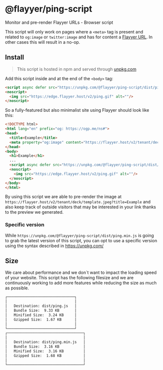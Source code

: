 # @flayyer/ping-script

Monitor and pre-render Flayyer URLs - Browser script

This script will only work on pages where a `<meta>` tag is present and related to `og:image` or `twitter:image` and has for content a [Flayyer URL](https://flayyer.com?ref=github). In other cases this will result in a no-op.

## Install

> This script is hosted in npm and served through [unpkg.com](https://unpkg.com/)

Add this script inside and at the end of the `<body>` tag:

```html
<script async defer src="https://unpkg.com/@flayyer/ping-script/dist/ping.min.js"></script>
<noscript>
  <img src="https://edge.flayyer.host/v2/ping.gif" alt=""/>
</noscript>
```

So a fully-featured but also minimalist site using Flayyer should look like this:

```html
<!DOCTYPE html>
<html lang="en" prefix="og: https://ogp.me/ns#">
<head>
  <title>Example</title>
  <meta property="og:image" content="https://flayyer.host/v2/tenant/deck/template.jpeg?title=Example" />
</head>
<body>
  <h1>Example</h1>
  ...
  <script async defer src="https://unpkg.com/@flayyer/ping-script/dist/ping.min.js"></script>
  <noscript>
    <img src="https://edge.flayyer.host/v2/ping.gif" alt=""/>
  </noscript>
</body>
</html>
```

By using this script we are able to pre-render the image at `https://flayyer.host/v2/tenant/deck/template.jpeg?title=Example` and also keep track of outside visitors that may be interested in your link thanks to the preview we generated.

### Specific version

While `https://unpkg.com/@flayyer/ping-script/dist/ping.min.js` is going to grab the latest version of this script, you can opt to use a specific version using the syntax described in https://unpkg.com/

## Size

We care about performance and we don´t want to impact the loading speed of your website. This script has the following filesize and we are continuously working to add more features while reducing the size as much as possible.

```txt
┌───────────────────────────────┐
│                               │
│   Destination: dist/ping.js   │
│   Bundle Size:  9.33 KB       │
│   Minified Size:  3.24 KB     │
│   Gzipped Size:  1.67 KB      │
│                               │
└───────────────────────────────┘
┌───────────────────────────────────┐
│                                   │
│   Destination: dist/ping.min.js   │
│   Bundle Size:  3.16 KB           │
│   Minified Size:  3.16 KB         │
│   Gzipped Size:  1.68 KB          │
│                                   │
└───────────────────────────────────┘
```
